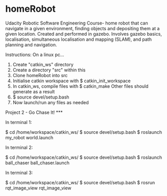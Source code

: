 # homeRobot
Udacity Robotic Software Engineering Course- home robot that can navigate in a given environment, finding objects and depositing them at a given location. Created and performed in gazebo. Involves gazebo basics, localisation, simultaneous localisation and mapping (SLAM), and path planning and navigation.

Instructions:
On a linux pc... 

1. Create "catkin_ws" directory
2. Create a directory "src" within this
3. Clone homeRobot into src
4. Initialise catkin workspace with $ catkin_init_workspace
5. In catkin_ws, compile files with $ catkin_make
    Other files should generate as a result
7. $ source devel/setup.bash
8. Now launch/run any files as needed

Project 2 - Go Chase It! ***

In terminal 1:

$ cd /home/workspace/catkin_ws/
$ source devel/setup.bash
$ roslaunch my_robot world.launch

In terminal 2:

$ cd /home/workspace/catkin_ws/
$ source devel/setup.bash
$ roslaunch ball_chaser ball_chaser.launch

In terminal 3:

$ cd /home/workspace/catkin_ws/
$ source devel/setup.bash
$ rosrun rqt_image_view rqt_image_view 
